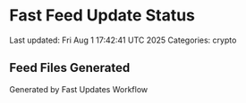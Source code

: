 # Fast Feed Update Status
Last updated: Fri Aug  1 17:42:41 UTC 2025
Categories: crypto

## Feed Files Generated

Generated by Fast Updates Workflow
